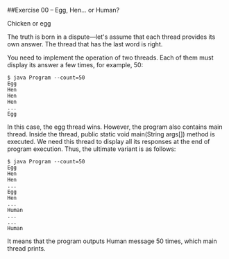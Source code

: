 ##Exercise 00 – Egg, Hen... or Human?

Chicken or egg

The truth is born in a dispute—let's assume that each thread provides its own answer. The thread that has the last word is right.

You need to implement the operation of two threads. Each of them must display its answer a few times, for example, 50:

```
$ java Program --count=50
Egg
Hen
Hen
Hen
...
Egg
```

In this case, the egg thread wins. However, the program also contains main thread. Inside the thread, public static void main(String args[]) method is executed. We need this thread to display all its responses at the end of program execution. Thus, the ultimate variant is as follows:

```
$ java Program --count=50
Egg
Hen
Hen
...
Egg
Hen
...
Human
...
...
Human
```

It means that the program outputs Human message 50 times, which main thread prints.
